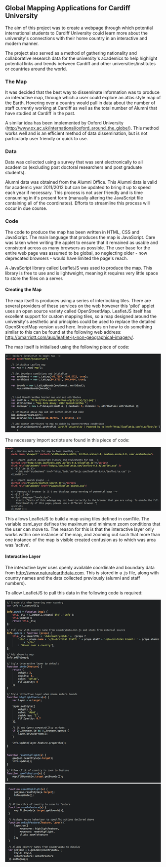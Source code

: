 ## Global Mapping Applications for Cardiff University

The aim of this project was to create a webpage through which potential international students to Cardiff University could learn more about the university's connections with their home country in an interactive and modern manner. 

The project also served as a method of gathering nationality and collaborative research data for the university's academics to help highlight potential links and trends between Cardiff and other universities/institutes or countries around the world. 

###  The Map

It was decided that the best way to disseminate information was to produce an interactive map, through which a user could explore an atlas style map of the Earth. Hovering over a country would pull in data about the number of staff currently working at Cardiff as well as the total number of Alumni that have studied at Cardiff in the past. 

A similar idea has been implemented by Oxford University (http://www.ox.ac.uk/international/oxford_around_the_globe/). This method works well and is an efficient method of data dissemination, but is not particularly user friendly or quick to use.

### Data

Data was collected using a survey that was sent electronically to all academics (excluding post doctoral researchers 
and post graduate students). 

Alumni data was obtained from the Alumni Office. This Alumni data is valid for academic year 2011/2012 but can be updated to bring it up to speed each year if necessary. This process is not user friendly and is time consuming in it's present form (manually altering the JavaScript file containing all of the coordinates). Efforts to streamline this process will occur in due course.

###  Code

The code to produce the map has been written in HTML, CSS and JavaScript. The main language that produces the map is JavaScript. Care was taken when writing the applet to ensure that it remained as usable and consistent across as many browsers as possible. The user base for the entire web page was assumed to be global, so neglecting older - now deprecated browsers - would have limited the page's reach.

A JavaScript library called LeafletJS was used to produce the map. This library is free to use and is lightweight, meaning it requires very little space to store the files on a server. 

#### Creating the Map

The map itself is produces using a series of interlocking tiles. There are several providers of these services on the web however this 'pilot' applet uses an open source variety called OpenStreetMap. LeafletJS itself has excellent support for custom mapping tiles, so a map designed around the university's aesthetic and principles could be used to replace the detailed OpenStreetMap version used here. Instructions on how to do something similar to this can be found at the following web address: http://omarriott.com/aux/leaflet-js-non-geographical-imagery/.

The map itself is initialised using the following piece of code:

![Initialising Map](Snippets/Initialise.png)

The necessary import scripts are found in this piece of code:

![Import Scripts](Snippets/Import.png)

This allows LeafletJS to build a map using tiles defined in osmTile. The variable osmLayer defines the maximum and minimum zoom conditions that the user can move to. The reason for this is that the interactive layer only works within one instance of the map, and zooming out such that more than one instance of the map is visible created confusion as to which was area was 'active'.

#### Interactive Layer

The interactive layer uses openly available coordinate and boundary data from http://www.naturalearthdata.com. This is stored in a .js file, along with country names and the data collected previously (alumni and staff numbers). 

To allow LeafletJS to pull this data in the following code is required:

![Interactive Layer Code](Snippets/Interactive1.png)
![Interactive Layer Code](Snippets/Interactive2.png)


